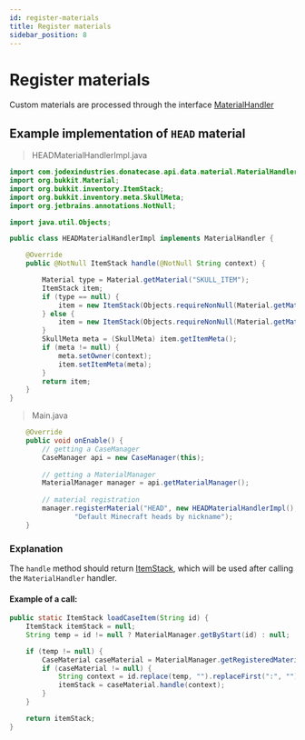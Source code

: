 ```yaml
---
id: register-materials
title: Register materials
sidebar_position: 8
---
```

# Register materials

Custom materials are processed through the interface [MaterialHandler](https://repo.jodexindustries.xyz/javadoc/releases/com/jodexindustries/donatecase/DonateCaseAPI/2.2.5.7/raw/com/jodexindustries/donatecase/api/data/material/MaterialHandler.html)

## Example implementation of `HEAD` material
> HEADMaterialHandlerImpl.java
```java
import com.jodexindustries.donatecase.api.data.material.MaterialHandler;
import org.bukkit.Material;
import org.bukkit.inventory.ItemStack;
import org.bukkit.inventory.meta.SkullMeta;
import org.jetbrains.annotations.NotNull;

import java.util.Objects;

public class HEADMaterialHandlerImpl implements MaterialHandler {

    @Override
    public @NotNull ItemStack handle(@NotNull String context) {

        Material type = Material.getMaterial("SKULL_ITEM");
        ItemStack item;
        if (type == null) {
            item = new ItemStack(Objects.requireNonNull(Material.getMaterial("PLAYER_HEAD")));
        } else {
            item = new ItemStack(Objects.requireNonNull(Material.getMaterial("SKULL_ITEM")), 1, (short) 3);
        }
        SkullMeta meta = (SkullMeta) item.getItemMeta();
        if (meta != null) {
            meta.setOwner(context);
            item.setItemMeta(meta);
        }
        return item;
    }
}
```
> Main.java
```java
    @Override
    public void onEnable() {
        // getting a CaseManager
        CaseManager api = new CaseManager(this);
        
        // getting a MaterialManager
        MaterialManager manager = api.getMaterialManager();
        
        // material registration
        manager.registerMaterial("HEAD", new HEADMaterialHandlerImpl(),
                "Default Minecraft heads by nickname");
    }
```


### Explanation
The `handle` method should return [ItemStack](https://helpch.at/docs/1.16.5/org/bukkit/inventory/ItemStack.html),
which will be used after calling the `MaterialHandler` handler.

#### Example of a call:

```java
public static ItemStack loadCaseItem(String id) {
    ItemStack itemStack = null;
    String temp = id != null ? MaterialManager.getByStart(id) : null;

    if (temp != null) {
        CaseMaterial caseMaterial = MaterialManager.getRegisteredMaterial(temp);
        if (caseMaterial != null) {
            String context = id.replace(temp, "").replaceFirst(":", "").trim();
            itemStack = caseMaterial.handle(context);
        }
    }

    return itemStack;
}
```
